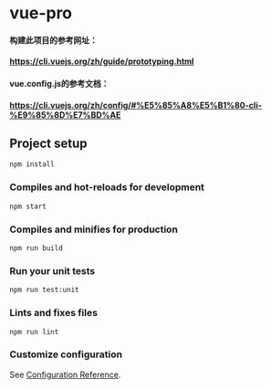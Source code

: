 # vue-pro
#### 构建此项目的参考网址： 
#### https://cli.vuejs.org/zh/guide/prototyping.html
#### vue.config.js的参考文档：
#### https://cli.vuejs.org/zh/config/#%E5%85%A8%E5%B1%80-cli-%E9%85%8D%E7%BD%AE
## Project setup
```
npm install
```

### Compiles and hot-reloads for development
```
npm start
```

### Compiles and minifies for production
```
npm run build
```

### Run your unit tests
```
npm run test:unit
```

### Lints and fixes files
```
npm run lint
```

### Customize configuration
See [Configuration Reference](https://cli.vuejs.org/config/).

